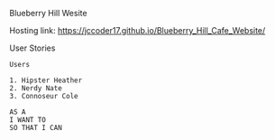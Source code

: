 Blueberry Hill Wesite

Hosting link: https://jccoder17.github.io/Blueberry_Hill_Cafe_Website/


User Stories
```
Users

1. Hipster Heather
2. Nerdy Nate
3. Connoseur Cole

AS A 
I WANT TO
SO THAT I CAN



```